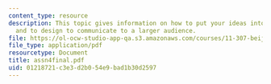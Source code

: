 ```yaml
---
content_type: resource
description: This topic gives information on how to put your ideas into final form
  and to design to communicate to a larger audience.
file: https://ol-ocw-studio-app-qa.s3.amazonaws.com/courses/11-307-beijing-urban-design-studio-summer-2006/01218721c3e3d2b054e9bad1b30d2597_assn4final.pdf
file_type: application/pdf
resourcetype: Document
title: assn4final.pdf
uid: 01218721-c3e3-d2b0-54e9-bad1b30d2597
---
```

